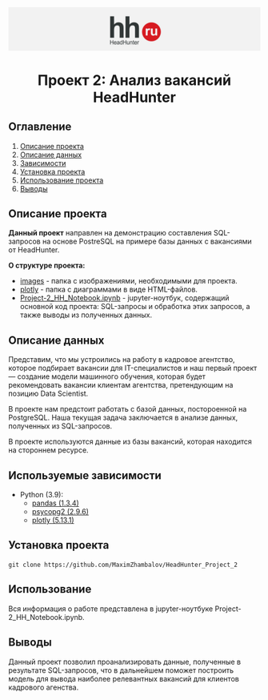 ![](./images/hh_logo.jpg)
# <center> Проект 2: Анализ вакансий HeadHunter </center>

## Оглавление
1. [Описание проекта](#Описание-проекта)
2. [Описание данных](#Описание-данных)
3. [Зависимости](#Зависимости)
4. [Установка проекта](#Установка-проекта)
5. [Использование проекта](#Использование-проекта)
6. [Выводы](Использование-проекта)

## Описание проекта

**Данный проект** направлен на демонстрацию составления SQL-запросов на основе PostreSQL на примере базы данных с вакансиями от HeadHunter.

**О структуре проекта:**
* [images](./images) - папка с изображениями, необходимыми для проекта.
* [plotly](./plotly) - папка с диаграммами в виде HTML-файлов.
* [Project-2_HH_Notebook.ipynb](./Project-1_HH_Notebook.ipynb) - jupyter-ноутбук, содержащий основной код проекта: SQL-запросы и обработка этих запросов, а также выводы из полученных данных.


## Описание данных
Представим, что мы устроились на работу в кадровое агентство, которое подбирает вакансии для IT-специалистов и наш первый проект — создание модели машинного обучения, которая будет рекомендовать вакансии клиентам агентства, претендующим на позицию Data Scientist.

В проекте нам предстоит работать с базой данных, постороенной на PostgreSQL. Наша текущая задача заключается в анализе данных, полученных из SQL-запросов.

В проекте используются данные из базы вакансий, которая находится на стороннем ресурсе.

## Используемые зависимости
* Python (3.9):
    * [pandas (1.3.4)](https://pandas.pydata.org)
    * [psycopg2 (2.9.6)](https://pypi.org/project/psycopg2/)
    * [plotly (5.13.1)](https://plotly.com/python/)

## Установка проекта
```
git clone https://github.com/MaximZhambalov/HeadHunter_Project_2
```

## Использование
Вся информация о работе представлена в jupyter-ноутбуке Project-2_HH_Notebook.ipynb.

## Выводы
Данный проект позволил проанализировать данные, полученные в результате SQL-запросов, что в дальнейшем поможет построить модель для вывода наиболее релевантных вакансий для клиентов кадрового агенства.